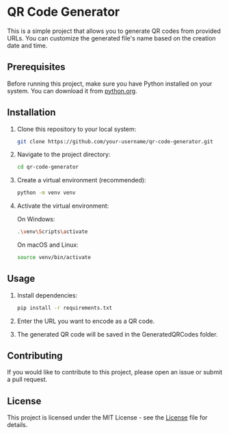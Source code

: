 # QR Code Generator

This is a simple project that allows you to generate QR codes from provided URLs. You can customize the generated file's name based on the creation date and time.

## Prerequisites

Before running this project, make sure you have Python installed on your system. You can download it from [python.org](https://www.python.org/downloads/).

## Installation

1. Clone this repository to your local system:
    ```bash
    git clone https://github.com/your-username/qr-code-generator.git
    ```

2. Navigate to the project directory:
    ```bash
    cd qr-code-generator
    ```

3. Create a virtual environment (recommended):
    ```bash
    python -m venv venv
    ```

4. Activate the virtual environment:
    
    On Windows:
    ```bash
    .\venv\Scripts\activate
    ```

    On macOS and Linux:
    ```bash
    source venv/bin/activate
    ```

## Usage

1. Install dependencies:
    ```bash
    pip install -r requirements.txt
    ```

2. Enter the URL you want to encode as a QR code.

3. The generated QR code will be saved in the GeneratedQRCodes folder.

## Contributing
If you would like to contribute to this project, please open an issue or submit a pull request.

## License
This project is licensed under the MIT License - see the [License](https://github.com/demismeneghetti/qr_code_generator/blob/master/LICENSE) file for details.